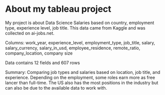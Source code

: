 # About my tableau project
My project is about Data Science Salaries based on country, employment type, experience level, job title. 
This data came from Kaggle and was collected on ai-jobs.net.

Columns: work_year, experience_level, employment_type, job_title, salary, salary_currency, salary_in_usd, employee_residence, remote_ratio, company_location, company size

Data contains 12 fields and 607 rows

Summary: Comparing job types and salaries based on location, job title, and experience. Depending on the employment, some roles earn more as free lancer than full-time. The US also has the most positions in the industry but can also be due to the available data to work with. 

